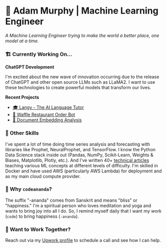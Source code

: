 # 🤖 Adam Murphy | Machine Learning Engineer

*A Machine Learning Engineer trying to make the world a better place, one model at a time.*

### 🏗️ Currently Working On...

**ChatGPT Development**

I'm excited about the new wave of innovation occurring due to the release of ChatGPT and other open source LLMs such as LLaMA2. I want to use these technologies to create powerful models that transform our lives. 

**Recent Projects**

* [🎓 Langy - The AI Language Tutor](https://github.com/codeananda/langy)
* [🧇 Waffle Restaurant Order Bot](https://github.com/codeananda/restaurant_order_bot/tree/main)
* [📄 Document Embedding Analysis](https://github.com/codeananda/document_embedding_analysis)

### 💪 Other Skills

I've spent a lot of time doing time series analysis and forecasting with libraries like Prophet, NeuralProphet, and TensorFlow. I know the Python Data Science stack inside out (Pandas, NumPy, Scikit-Learn, Weights & Biases, Matplotlib, Plotly, etc.). And I've written 40+ [technical articles](https://github.com/codeananda/technical_articles) teaching various ML concepts at different levels of difficulty. I'm skilled in Docker and have used AWS (particularly AWS Lambda) for deployment and as my main cloud compute provider.

### 🤔 Why `codeananda`?

The suffix "-ananda" comes from Sanskrit and means "bliss" or "happiness." I'm a spiritual person who loves meditation and yoga and wants to bring joy into all I do. So, I remind myself daily that I want my work (`code`) to bring happiness (`-ananda`).

### 🤝 Want to Work Together?

Reach out via my [Upwork profile](https://www.upwork.com/freelancers/~01153ca9fd0099730e) to schedule a call and see how I can help.


<!--
**codeananda/codeananda** is a ✨ _special_ ✨ repository because its `README.md` (this file) appears on your GitHub profile.

Here are some ideas to get you started:

- 🔭 I’m currently working on ...
- 🌱 I’m currently learning ...
- 👯 I’m looking to collaborate on ...
- 🤔 I’m looking for help with ...
- 💬 Ask me about ...
- 📫 How to reach me: ...
- 😄 Pronouns: ...
- ⚡ Fun fact: ...
-->

